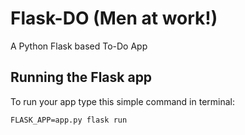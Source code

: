 # Flask-DO (Men at work!)
A Python Flask based To-Do App

## Running the Flask app
To run your app type this simple command in terminal:

``FLASK_APP=app.py flask run``
